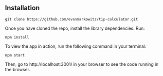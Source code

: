 ## Installation

```
git clone https://github.com/evanmarkowitz/tip-calculator.git
```
Once you have cloned the repo, install the library dependencies. Run:

```
npm install
```
To view the app in action, run the following command in your terminal:

```
npm start
```
Then, go to http://localhost:3001/ in your browser to see the code running in the browser.
